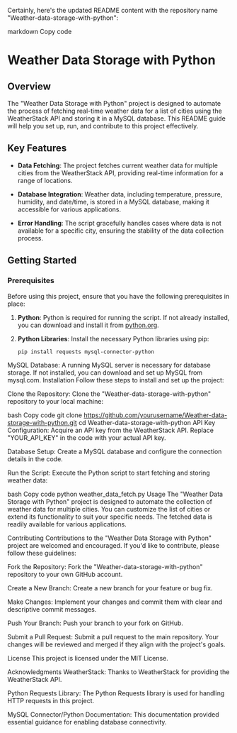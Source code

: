 Certainly, here's the updated README content with the repository name "Weather-data-storage-with-python":

markdown
Copy code
# Weather Data Storage with Python

## Overview

The "Weather Data Storage with Python" project is designed to automate the process of fetching real-time weather data for a list of cities using the WeatherStack API and storing it in a MySQL database. This README guide will help you set up, run, and contribute to this project effectively.

## Key Features

- **Data Fetching**: The project fetches current weather data for multiple cities from the WeatherStack API, providing real-time information for a range of locations.

- **Database Integration**: Weather data, including temperature, pressure, humidity, and date/time, is stored in a MySQL database, making it accessible for various applications.

- **Error Handling**: The script gracefully handles cases where data is not available for a specific city, ensuring the stability of the data collection process.

## Getting Started

### Prerequisites

Before using this project, ensure that you have the following prerequisites in place:

1. **Python**: Python is required for running the script. If not already installed, you can download and install it from [python.org](https://www.python.org/downloads/).

2. **Python Libraries**: Install the necessary Python libraries using pip:

   ```bash
   pip install requests mysql-connector-python
MySQL Database: A running MySQL server is necessary for database storage. If not installed, you can download and set up MySQL from mysql.com.
Installation
Follow these steps to install and set up the project:

Clone the Repository: Clone the "Weather-data-storage-with-python" repository to your local machine:

bash
Copy code
git clone https://github.com/yourusername/Weather-data-storage-with-python.git
cd Weather-data-storage-with-python
API Key Configuration: Acquire an API key from the WeatherStack API. Replace "YOUR_API_KEY" in the code with your actual API key.

Database Setup: Create a MySQL database and configure the connection details in the code.

Run the Script: Execute the Python script to start fetching and storing weather data:

bash
Copy code
python weather_data_fetch.py
Usage
The "Weather Data Storage with Python" project is designed to automate the collection of weather data for multiple cities. You can customize the list of cities or extend its functionality to suit your specific needs. The fetched data is readily available for various applications.

Contributing
Contributions to the "Weather Data Storage with Python" project are welcomed and encouraged. If you'd like to contribute, please follow these guidelines:

Fork the Repository: Fork the "Weather-data-storage-with-python" repository to your own GitHub account.

Create a New Branch: Create a new branch for your feature or bug fix.

Make Changes: Implement your changes and commit them with clear and descriptive commit messages.

Push Your Branch: Push your branch to your fork on GitHub.

Submit a Pull Request: Submit a pull request to the main repository. Your changes will be reviewed and merged if they align with the project's goals.

License
This project is licensed under the MIT License.

Acknowledgments
WeatherStack: Thanks to WeatherStack for providing the WeatherStack API.

Python Requests Library: The Python Requests library is used for handling HTTP requests in this project.

MySQL Connector/Python Documentation: This documentation provided essential guidance for enabling database connectivity.

